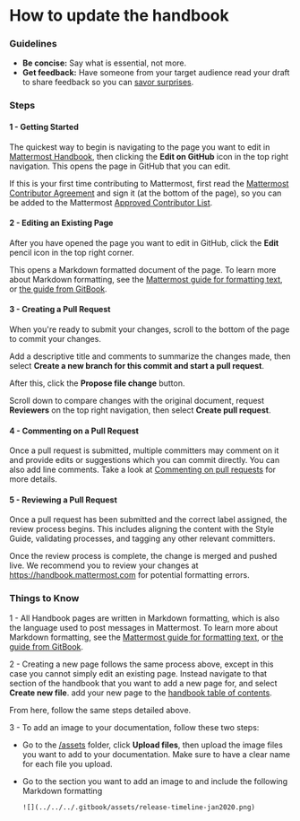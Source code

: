 # How to update the handbook
 
### Guidelines 
 
* **Be concise:** Say what is essential, not more. 
* **Get feedback:** Have someone from your target audience read your draft to share feedback so you can [savor surprises](../about-mattermost/mindsets.md#savor-surprises).
 
### Steps
 
#### 1 - Getting Started
 
The quickest way to begin is navigating to the page you want to edit in [Mattermost Handbook](https://handbook.mattermost.com/), then clicking the **Edit on GitHub** icon in the top right navigation. This opens the page in GitHub that you can edit.
 
If this is your first time contributing to Mattermost, first read the [Mattermost Contributor Agreement](https://www.mattermost.org/mattermost-contributor-agreement/) and sign it (at the bottom of the page), so you can be added to the Mattermost [Approved Contributor List](https://docs.google.com/spreadsheets/d/1NTCeG-iL_VS9bFqtmHSfwETo5f-8MQ7oMDE5IUYJi_Y/pubhtml?gid=0&single=true).
 
#### 2 - Editing an Existing Page
 
After you have opened the page you want to edit in GitHub, click the **Edit** pencil icon in the top right corner.
 
This opens a Markdown formatted document of the page. To learn more about Markdown formatting, see the [Mattermost guide for formatting text](https://docs.mattermost.com/help/messaging/formatting-text.html), or [the guide from GitBook](https://docs.gitbook.com/editing-content/markdown).
 
#### 3 - Creating a Pull Request
 
When you're ready to submit your changes, scroll to the bottom of the page to commit your changes.
 
Add a descriptive title and comments to summarize the changes made, then select **Create a new branch for this commit and start a pull request**.
 
After this, click the **Propose file change** button.
 

 
Scroll down to compare changes with the original document, request **Reviewers** on the top right navigation, then select **Create pull request**. 

#### 4 - Commenting on a Pull Request
 
Once a pull request is submitted, multiple committers may comment on it and provide edits or suggestions which you can commit directly. You can also add line comments. Take a look at [Commenting on pull requests](https://help.github.com/en/github/collaborating-with-issues-and-pull-requests/commenting-on-a-pull-request) for more details.
 
#### 5 - Reviewing a Pull Request
 
Once a pull request has been submitted and the correct label assigned, the review process begins. This includes aligning the content with the Style Guide, validating processes, and tagging any other relevant committers.
 
Once the review process is complete, the change is merged and pushed live. We recommend you to review your changes at https://handbook.mattermost.com for potential formatting errors.
 
### Things to Know
 
1 - All Handbook pages are written in Markdown formatting, which is also the language used to post messages in Mattermost. To learn more about Markdown formatting, see the [Mattermost guide for formatting text](https://docs.mattermost.com/help/messaging/formatting-text.html), or [the guide from GitBook](https://docs.gitbook.com/editing-content/markdown).
 
2 - Creating a new page follows the same process above, except in this case you cannot simply edit an existing page. Instead
navigate to that section of the handbook that you want to add a new page for, and select **Create new file**.
add your new page to the [handbook table of contents](https://github.com/mattermost/mattermost-handbook/blob/0.2.1/SUMMARY.md).
 
From here, follow the same steps detailed above.
 

 
3 - To add an image to your documentation, follow these two steps:
 
* Go to the [/assets](https://github.com/mattermost/mattermost-handbook/tree/0.2.1/.gitbook/assets) folder, click **Upload files**, then upload the image files you want to add to your documentation. Make sure to have a clear name for each file you upload.
* Go to the section you want to add an image to and include the following Markdown formatting
 
  ```
  ![](../../../.gitbook/assets/release-timeline-jan2020.png)
  ```
 


